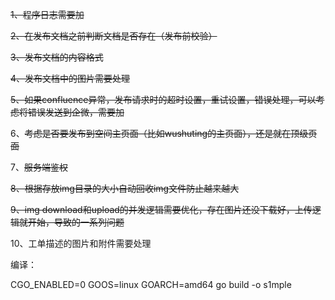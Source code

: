 ~~1、程序日志需要加~~

~~2、在发布文档之前判断文档是否存在（发布前校验）~~

~~3、发布文档的内容格式~~

~~4、发布文档中的图片需要处理~~

~~5、如果confluence异常，发布请求时的超时设置，重试设置，错误处理，可以考虑将错误发送到企微，需要加~~

6、~~考虑是否要发布到空间主页面（比如wushuting的主页面），还是就在顶级页面~~

7、~~服务端鉴权~~

~~8、根据存放img目录的大小自动回收img文件防止越来越大~~

~~9、img download和upload的并发逻辑需要优化，存在图片还没下载好，上传逻辑就开始，导致的一系列问题~~

10、工单描述的图片和附件需要处理

编译：

CGO_ENABLED=0 GOOS=linux GOARCH=amd64 go build -o s1mple